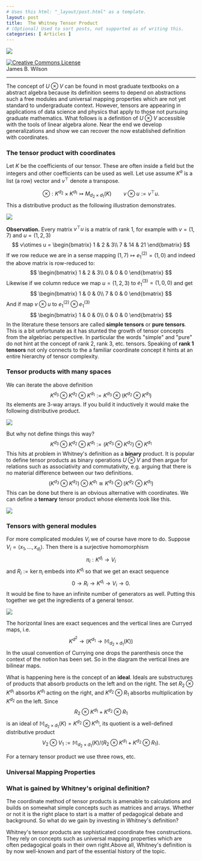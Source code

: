 ```yaml
---
# Uses this html: "_layout/post.html" as a template.
layout: post 
title:  The Whitney Tensor Product
# (Optional) Used to sort posts, not supported as of writing this.
categories: [ Articles ]
---
```


![](/uploads/images/Tensor-Product-Def-2-1-D.gif)
<p>
<a rel="license" href="http://creativecommons.org/licenses/by/4.0/" target="_blank"><img alt="Creative Commons License" style="border-width:0" src="https://i.creativecommons.org/l/by/4.0/88x31.png" /></a><br/> James B. Wilson
</p>

---

The concept of $U\otimes V$ can be found in most graduate textbooks on a abstract algebra because its definition seems to depend on abstractions such a free modules and universal mapping properties which are not yet standard to undergraduate context.  However, tensors are appearing in applications of data science and physics that apply to those not pursuing graduate mathematics.  What follows is a definition of $U\otimes V$ accessible with the tools of linear algebra alone.  Near the end we develop generalizations and show we can recover the now established definition with coordinates.

### The tensor product with coordinates

Let $K$ be the coefficients of our tensor.  These are often inside a field but the integers and other coefficients can be used as well.  Let use assume $K^a$ is a list (a row) vector and $v^{\top}$ denote a transpose.

$$
\otimes:K^{d_2}\times K^{d_1}\rightarrowtail M_{d_2\times d_1}(K)
\qquad
v\otimes u := v^{\top}u.
$$
This a distributive product as the following illustration demonstrates.

![](/uploads/images/Tensor-Product-Def-2d.gif)



**Observation.** Every matrix $v^{\top}u$ is a matrix of rank $1$, for example with $v=(1,7)$ and $u=(1,2,3)$
$$
v\otimes u = \begin{bmatrix}
1 & 2 & 3\\
7 & 14 & 21
\end{bmatrix}
$$
If we row reduce we are in a sense mapping $(1,7)\mapsto e_1^{(2)}=(1,0)$ and indeed the above matrix is row-reduced to:
$$
\begin{bmatrix}
1 & 2 & 3\\
0 & 0 & 0 
\end{bmatrix}
$$
Likewise if we column reduce we map $u=(1,2,3)$ to $e_1^{(3)}=(1,0,0)$ and get
$$
\begin{bmatrix}
1 & 0 & 0\\
7 & 0 & 0 
\end{bmatrix}
$$
And if map $v\otimes u$ to $e_1^{(2)}\otimes e_1^{(3)}$
$$
\begin{bmatrix}
1 & 0 & 0\\
0 & 0 & 0 
\end{bmatrix}
$$
In the literature these tensors are called **simple tensors** or **pure tensors**.  This is a bit unfortunate as it has stunted the growth of tensor concepts from the algebriac perspective.  In particular the words "simple" and "pure" do not hint at the concept of rank 2, rank 3, etc. tensors.  Speaking of **rank 1 tensors** not only connects to the a familiar coordinate concept it hints at an entire hierarchy of tensor complexity.

### Tensor products with many spaces

We can iterate the above definition
$$
K^{d_3}\otimes K^{d_2}\otimes K^{d_1}
:= K^{d_3}\otimes (K^{d_2}\otimes K^{d_1})
$$
Its elements are 3-way arrays.  If you build it inductively it would make the following distributive product.

![](/uploads/images/Tensor-Product-Def-2-1-D.gif)

But why not define things this way?
$$
K^{d_3}\otimes K^{d_2}\otimes K^{d_1}
:= (K^{d_3}\otimes K^{d_2})\otimes K^{d_1}
$$
This hits at problem in Whitney's definition as a **binary** product.  It is popular to define tensor products as binary operations $U\otimes V$ and then argue for relations such as associativity and commutativity, e.g. arguing that there is no material difference between our two definitions.
$$
(K^{d_3}\otimes K^{d_2})\otimes K^{d_1}
 \cong K^{d_3}\otimes (K^{d_2}\otimes K^{d_1})
$$
This can be done but there is an obvious alternative with coordinates.  We can define a **ternary** tensor product whose elements look like this.

![](/uploads/images/Tensor-Product-Def-3D.gif)


### Tensors with general modules

For more complicated modules $V_i$ we of course have more to do.  Suppose $V_i=\langle x_1,\ldots,x_{d_i}\rangle$.  Then there is a surjective homomorphism
$$
\pi_i:K^{d_i}\to V_i
$$
and $R_i:=\ker \pi_i$ embeds into $K^{d_i}$ so that we get an exact sequence
$$
0\to R_i\to K^{d_i}\to V_i\to 0.
$$
It would be fine to have an infinite number of generators as well.
Putting this together we get the ingredients of a general tensor.

![](/uploads/images/products/Whitney-Tensor-product.png)

The horizontal lines are exact sequences and the vertical lines are Curryed maps, i.e. 
$$
K^{d^2}\to (K^{d_1}\to \mathbb{M}_{d_2\times d_1}(K))
$$
In the usual convention of Currying one drops the parenthesis once the context of the notion has been set.  So in the diagram the vertical lines are bilinear maps.


What is happening here is the concept of an **ideal**.  Ideals are substructures of products that absorb products on the left and on the right.  The set $R_2\otimes K^{d_1}$ absorbs $K^{d_1}$ acting on the right, and $K^{d_2}\otimes R_1$ absorbs multiplication by $K^{d_2}$ on the left.  Since 
$$
R_2\otimes K^{d_1}+K^{d_2}\otimes R_1
$$
is an ideal of $\mathbb{M}_{d_2\times d_1}(K)=K^{d_2}\otimes K^{d_1}$, its quotient is a well-defined distributive product
$$
V_2\otimes V_1 := \mathbb{M}_{d_2\times d_1}(K)/(R_2\otimes K^{d_1}+K^{d_2}\otimes R_1).
$$

For a ternary tensor product we use three rows, etc.  


### Universal Mapping Properties


### What is gained by Whitney's original definition?

The coordinate method of tensor products is amenable to calculations and builds on somewhat simple concepts such as matrices and arrays.  Whether or not it is the right place to start is a matter of pedagogical debate and background.  So what do we gain by investing in Whitney's definition?

Whitney's tensor products are sophisticated coordinate free constructions.  They rely on concepts such as universal mapping properties which are often pedagogical goals in their own right.Above all, Whitney's definition is by now well-known and part of the essential history of the topic.  
